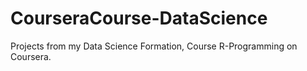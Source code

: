 # CourseraCourse-DataScience
Projects from my Data Science Formation, Course R-Programming on Coursera.
